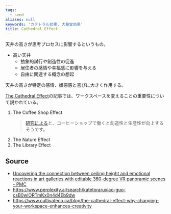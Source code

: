 ```yaml
---
tags:
  - seed
aliases: null
keywords: 'カテトラル効果, 大聖堂効果'
title: Cathedral Effect
---
```

天井の高さが思考プロセスに影響するというもの。

- 高い天井
	- 抽象的試行や創造性の促進
	- 居住者の感情や幸福感に影響を与える
	- 自由に関連する概念の想起

天井の高さが特定の感情、嫌悪感と喜びに大きく作用する。

[The Cathedral Effect](https://www.cultivateco.ca/blog/the-cathedral-effect-why-changing-your-workspace-enhances-creativity)の記事では、ワークスペースを変えることの重要性について説かれている。
1. The Coffee Shop Effect
   > [研究による](https://ir.lib.uwo.ca/etd/3197/)と、コーヒーショップで働くと創造性と生産性が向上するそうです。
2. The Nature Effect
3. The Library Effect
## Source
- [Uncovering the connection between ceiling height and emotional reactions in art galleries with editable 360-degree VR panoramic scenes - PMC](https://pmc.ncbi.nlm.nih.gov/articles/PMC10771302/)
- https://www.perplexity.ai/search/katetoraruxiao-guo-csB0wlORTmKx0n4d4Eb9dw
- https://www.cultivateco.ca/blog/the-cathedral-effect-why-changing-your-workspace-enhances-creativity
